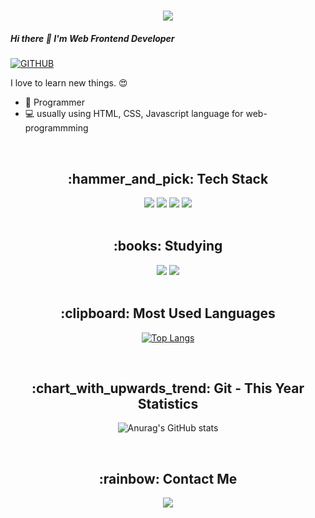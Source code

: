 <h1 align="center">
  <img src="https://capsule-render.vercel.app/api?type=rounded&color=timeGradient&text=Welcome%20to%20Jisun's%20GitHub%20%F0%9F%91%8B&animation=twinkling&fontSize=40&fontAlignY=50&fontAlign=50&height=180"/>
</h1>

##### Hi there 👋 I'm Web Frontend Developer
[![GITHUB](https://hits.seeyoufarm.com/api/count/incr/badge.svg?url=https%3A%2F%2Fgithub.com%2Fjisunyoon0&count_bg=%23F29494&title_bg=%232F2E2E&icon=github.svg&icon_color=%23FFFFFF&title=GITHUB&edge_flat=false)](https://github.com/jisunyoon)

<p>I love to learn new things. 😍</p>
<ul>
  <li>👶 Programmer</li>
  <li>💻 usually using HTML, CSS, Javascript language for web-programmming</li>
</ul>

<br>

<h2 align="center">:hammer_and_pick: Tech Stack </h2>
<div align="center">
  <img src="https://img.shields.io/badge/HTML5-E34F26?style=for-the-badge&logo=HTML5&logoColor=white">
  <img src="https://img.shields.io/badge/CSS3-1572B6?style=for-the-badge&logo=CSS3&logoColor=white">
  <img src="https://img.shields.io/badge/JavaScript-F7DF1E?style=for-the-badge&logo=JavaScript&logoColor=white">
  <img src="https://img.shields.io/badge/React-61DAFB?style=for-the-badge&logo=React&logoColor=white">
</div>

<br>

<h2 align="center">:books: Studying </h2>
<div align="center">
  <img src="https://img.shields.io/badge/JavaScript-F7DF1E?style=for-the-badge&logo=JavaScript&logoColor=white">
  <img src="https://img.shields.io/badge/React-61DAFB?style=for-the-badge&logo=React&logoColor=white">
</div>

<br>

<h2 align="center">:clipboard:   Most Used Languages</h2>
<div align=center>
        
[![Top Langs](https://github-readme-stats.vercel.app/api/top-langs/?username=jisunyoon&layout=compact&theme=radical)](https://github.com/anuraghazra/github-readme-stats)      
</div>

<br>

<h2 align="center">:chart_with_upwards_trend:   Git - This Year Statistics</h2>
<div align=center>
        
![Anurag's GitHub stats](https://github-readme-stats.vercel.app/api?username=jisunyoon&show_icons=true&theme=radical&count_private=true&show_icons=true&hide=stars&line_height=24)
</div>

<br>

<h2 align="center">:rainbow: Contact Me </h2>
<div align="center">
  <a href="mailto:yjsun0123@gmail.com"><img src="https://img.shields.io/badge/Gmail-d14836?style=flat-square&logo=Gmail&logoColor=white&link=yjsun0123@gmail.com"/></a>
</div>
